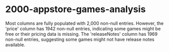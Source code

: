 # 2000-appstore-games-analysis
Most columns are fully populated with 2,000 non-null entries. However, the 'price' column has 1942 non-null entries, indicating some games might be free or their pricing data is missing. The 'releaseNotes' column has 1969 non-null entries, suggesting some games might not have release notes available.
